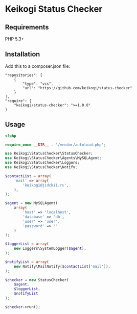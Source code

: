 Keikogi Status Checker
======================

Requirements
------------
PHP 5.3+

Installation
------------
Add this to a composer.json file:
```
"repositories": [
    {
        "type": "vcs",
        "url": "https://github.com/keikogi/status-checker"
    }
],
"require": {
    "keikogi/status-checker": ">=1.0.0"
}
```

Usage
-----
```php
<?php

require_once __DIR__ . '/vendor/autoload.php';

use Keikogi\StatusChecker\StatusChecker;
use Keikogi\StatusChecker\Agents\MySQLAgent;
use Keikogi\StatusChecker\Loggers;
use Keikogi\StatusChecker\Notify;

$contactList = array(
    'mail' => array(
        'keikogi@jidckii.ru',
    ),
);

$agent = new MySQLAgent(
    array(
        'host' => 'localhost',
        'database' => 'db',
        'user' => 'user',
        'password' => ''
    )
);

$loggerList = array(
    new Loggers\SystemLogger($agent),
);

$notifyList = array(
    new Notify\MailNotify($contactList['mail']),
);

$checker = new StatusChecker(
    $agent,
    $loggerList,
    $notifyList
);

$checker->run();
```
